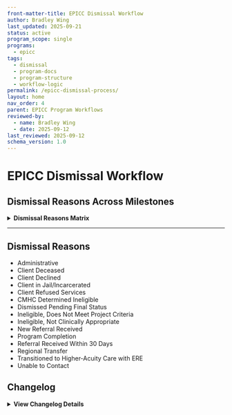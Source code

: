 ```yaml
---
front-matter-title: EPICC Dismissal Workflow  
author: Bradley Wing
last_updated: 2025-09-21
status: active
program_scope: single
programs:
  - epicc
tags:
  - dismissal
  - program-docs
  - program-structure
  - workflow-logic
permalink: /epicc-dismissal-process/
layout: home
nav_order: 4
parent: EPICC Program Workflows
reviewed-by:
  - name: Bradley Wing
  - date: 2025-09-12
last_reviewed: 2025-09-12
schema_version: 1.0  
---
```


# EPICC Dismissal Workflow

## Dismissal Reasons Across Milestones

<details>
<summary><strong>Dismissal Reasons Matrix</strong></summary>

<div markdown="1">

|     Referral                                        |     Initial Contact                                 |     Two Week                                            |     Thirty Day                                          |     Three Month                                         |     Six Month                                       |
|-----------------------------------------------------|-----------------------------------------------------|---------------------------------------------------------|---------------------------------------------------------|---------------------------------------------------------|-----------------------------------------------------|
|                                                     |     ~~Already Enrolled In SUD   Services~~              |                                                         |                                                         |                                                         |                                                     |
|     ~~Client Deceased~~                                 |     ~~Client Deceased~~                                 |     Client Deceased                                     |     Client Deceased                                     |     Client Deceased                                     |     Client Deceased                                 |
|     Client Declined                                 |     Client Declined                                 |     Client Declined                                     |     Client Declined                                     |     Client Declined                                     |     Client Declined                                 |
|     Client In Jail/Incarcerated                     |     Client In Jail/Incarcerated                     |     Client In Jail/Incarcerated                         |     Client In Jail/Incarcerated                         |     Client In Jail/Incarcerated                         |     Client in Jail/Incarcerated                     |
|     Eligible For Services                           |     Enrolled With EPICC                             |     Engaged                                             |     Engaged                                             |     Engaged                                             |                                                     |
|     Ineligible, Does Not Meet   Project Criteria    |     Ineligible, Does Not Meet   Project Criteria    |     Ineligible, Does Not Meet Project Criteria          |     Ineligible, Does Not Meet Project Criteria          |     Ineligible, Does Not Meet Project Criteria          |                                                     |
|     Ineligible, Not Clinically Appropriate          |     Ineligible, Not Clinically Appropriate          |     Ineligible, Not Clinically Appropriate              |     Ineligible, Not Clinically Appropriate              |     Ineligible, Not Clinically Appropriate              |     Ineligible, Not Clinically Appropriate          |
|     Unable To Contact/Locate                        |     Unable To Contact/Locate                        |                                                         |                                                         |                                                         |                                                     |
|                                                     |     Referral Received Within 30   Days              |     Referral Received Within 30   Days                  |                                                         |                                                         |                                                     |
|                                                     |     Regional Transfer                               |     Regional Transfer                                   |     Regional Transfer                                   |     Regional Transfer                                   |                                                     |
|                                                     |     Services Transferred To ERE                     |                                                         |                                                         |                                                         |                                                     |
|                                                     |     Services Transferred to   Youth ERE Program     |                                                         |                                                         |                                                         |                                                     |
|                                                     |                                                     |     Not Engaged                                         |     Not Engaged                                         |     Not Engaged                                         |                                                     |
|                                                     |                                                     |                                                         |     New Referral Received                               |     New Referral Received                               |                                                     |
|                                                     |                                                     |                                                         |                                                         |                                                         |     Completed EPICC Program                         |
|                                                     |                                                     |                                                         |                                                         |                                                         |     Re-Enrolled In EPICC   Program                  |

</div>
</details>

---

## Dismissal Reasons

- Administrative
- Client Deceased
- Client Declined
- Client in Jail/Incarcerated
- Client Refused Services
- CMHC Determined Ineligible
- Dismissed Pending Final Status
- Ineligible, Does Not Meet Project Criteria
- Ineligible, Not Clinically Appropriate
- New Referral Received
- Program Completion
- Referral Received Within 30 Days
- Regional Transfer
- Transitioned to Higher-Acuity Care with ERE
- Unable to Contact

## Changelog

<details markdown="1">
  <summary><strong>View Changelog Details</strong></summary>

### 2025

- **2025-10-04**: Adds collapsible `<details markdown="1"></details>` section to the changelog. Adds year subsection to better organize long changelog lists.
- **2025-09-21**: Adds `dismissal`, `program-docs`, `program-structure`, and `workflow-logic` tags to frontmatter. Adds `nav_order:` and `parent:` fields to frontmatter.
- **2025-09-19**: Adds `layout:` field to frontmatter.
- **2025-09-18**: Adds `program_scope:` and `programs:` fields to frontmatter.
- **2025-09-16**: Renames file to eliminate ambiguity about content.
- **2025-08-17**: Adds frontmatter. Adds collapsible `<details>` tag to the `Dismissal Reasons Matrix`.
- **2025-08-15**: Adds list of dismissal reasons.
- **2025-08-01**: Adds `Dismissal Reasons Across Milestones` section.
- **2025-07-28**: Adds Markdown file.  

</details>
